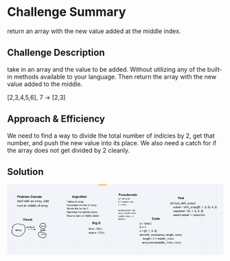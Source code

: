 # Challenge Summary
return an array with the new value added at the middle index.

## Challenge Description
take in an array and the value to be added. Without utilizing any of the built-in methods available to your language. Then return the array with the new value added to the middle.

[2,3,4,5,6], 7 -> [2,3]

## Approach & Efficiency
We need to find a way to divide the total number of indicies by 2, get that number, and push the new value into its place. We also need a catch for if the array does not get divided by 2 cleanly.

## Solution
![White Board Image](../../pictures/whiteboard2.png)
